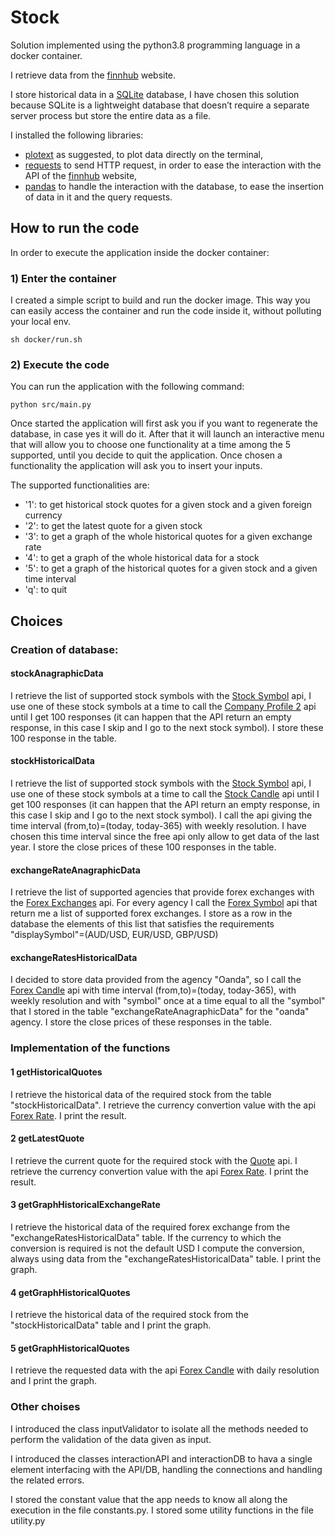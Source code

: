 # Stock

Solution implemented using the python3.8 programming language in a docker container.

I retrieve data from the [finnhub](https://finnhub.io/docs/api#forex-symbols) website.

I store historical data in a [SQLite](https://docs.python.org/3/library/sqlite3.html) database, I have chosen this solution because SQLite is a lightweight database that doesn’t require a separate server process but store the entire data as a file.

I installed the following libraries:
* [plotext](https://pypi.org/project/plotext/) as suggested, to plot data directly on the terminal,
* [requests](https://pypi.org/project/requests/) to send HTTP request, in order to ease the interaction with the API of the [finnhub](https://finnhub.io/docs/api#forex-symbols) website,
* [pandas](https://pypi.org/project/pandas/) to handle the interaction with the database, to ease the insertion of data in it and the query requests.

## How to run the code
In order to execute the application inside the docker container:
### 1) Enter the container
I created a simple script to build and run the docker image. This way you can easily access the container and run the code inside it, without polluting your local env.
```
sh docker/run.sh
```
### 2) Execute the code
You can run the application with the following command:
```
python src/main.py
```
Once started the application will first ask you if you want to regenerate the database, in case yes it will do it.
After that it will launch an interactive menu that will allow you to choose one functionality at a time among the 5 supported, until you decide to quit the application.
Once chosen a functionality the application will ask you to insert your inputs.

The supported functionalities are:
- '1': to get historical stock quotes for a given stock and a given foreign currency
- '2': to get the latest quote for a given stock
- '3': to get a graph of the whole historical quotes for a given exchange rate
- '4': to get a graph of the whole historical data for a stock
- '5': to get a graph of the historical quotes for a given stock and a given time interval
- 'q': to quit

## Choices

### Creation of database:

#### stockAnagraphicData
I retrieve the list of supported stock symbols with the [Stock Symbol](https://finnhub.io/docs/api#stock-symbols) api, I use one of these stock symbols at a time to call the [Company Profile 2](https://finnhub.io/docs/api#company-profile2) api until I get 100 responses (it can happen that the API return an empty response, in this case I skip and I go to the next stock symbol). I store these 100 response in the table.

#### stockHistoricalData
I retrieve the list of supported stock symbols with the [Stock Symbol](https://finnhub.io/docs/api#stock-symbols) api, I use one of these stock symbols at a time to call the [Stock Candle](https://finnhub.io/docs/api#stock-candles) api until I get 100 responses (it can happen that the API return an empty response, in this case I skip and I go to the next stock symbol). 
I call the api giving the time interval (from,to)=(today, today-365) with weekly resolution. I have chosen this time interval since the free api only allow to get data of the last year.
I store the close prices of these 100 responses in the table.

#### exchangeRateAnagraphicData
I retrieve the list of supported agencies that provide forex exchanges with the [Forex Exchanges](https://finnhub.io/docs/api#forex-exchanges) api. For every agency I call the [Forex Symbol](https://finnhub.io/docs/api#forex-symbols) api that return me a list of supported forex exchanges. I store as a row in the database the elements of this list that satisfies the requirements "displaySymbol"=(AUD/USD, EUR/USD, GBP/USD)

#### exchangeRatesHistoricalData
I decided to store data provided from the agency "Oanda", so I call the [Forex Candle](https://finnhub.io/docs/api#forex-candles) api with time interval (from,to)=(today, today-365), with weekly resolution and with "symbol" once at a time equal to all the "symbol" that I stored in the table "exchangeRateAnagraphicData" for the "oanda" agency.
I store the close prices of these responses in the table.

### Implementation of the functions

#### 1 getHistoricalQuotes
I retrieve the historical data of the required stock from the table "stockHistoricalData". I retrieve the currency convertion value with the api [Forex Rate](https://finnhub.io/docs/api#forex-rates). I print the result.

#### 2 getLatestQuote
I retrieve the current quote for the required stock with the [Quote](https://finnhub.io/docs/api#quote) api. I retrieve the currency convertion value with the api [Forex Rate](https://finnhub.io/docs/api#forex-rates). I print the result.

#### 3 getGraphHistoricalExchangeRate
I retrieve the historical data of the required forex exchange from the "exchangeRatesHistoricalData" table. 
If the currency to which the conversion is required is not the default USD I compute the conversion, always using data from the "exchangeRatesHistoricalData" table.
I print the graph.

#### 4 getGraphHistoricalQuotes
I retrieve the historical data of the required stock from the "stockHistoricalData" table and I print the graph.

#### 5 getGraphHistoricalQuotes
I retrieve the requested data with the api [Forex Candle](https://finnhub.io/docs/api#forex-candles) with daily resolution and I print the graph.

### Other choises
I introduced the class inputValidator to isolate all the methods needed to perform the validation of the data given as input.

I introduced the classes interactionAPI and interactionDB to hava a single element interfacing with the API/DB, handling the connections and handling the related errors.

I stored the constant value that the app needs to know all along the execution in the file constants.py. I stored some utility functions in the file utility.py